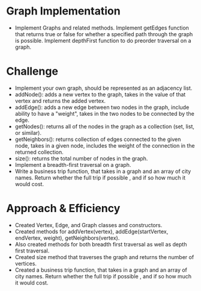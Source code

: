 # Graph Implementation

* Implement Graphs and related methods. Implement getEdges function that returns true or false for whether a specified path through the graph is possible. Implement depthFirst function to do preorder traversal on a graph.

# Challenge
* Implement your own graph, should be represented as an adjacency list.
* addNode(): adds a new vertex to the graph, takes in the value of that vertex and returns the added vertex.
* addEdge(): adds a new edge between two nodes in the graph, include ability to have a "weight", takes in the two nodes to be connected by the edge.
* getNodes(): returns all of the nodes in the graph as a collection (set, list, or similar).
* getNeighbors(): returns collection of edges connected to the given node, takes in a given node, includes the weight of the connection in the returned collection.
* size(): returns the total number of nodes in the graph.
*  Implement a breadth-first traversal on a graph.
* Write a business trip function, that takes in a graph and an array of city names. Return whether the full trip if possible , and if so how much it would cost.

# Approach & Efficiency
* Created Vertex, Edge, and Graph classes and constructors.
* Created methods for addVertex(vertex), addEdge(startVertex, endVertex, weight), getNeighbors(vertex).
* Also created methods for both breadth first traversal as well as depth first traversal.
* Created size method that traverses the graph and returns the number of vertices.
* Created a business trip function, that takes in a graph and an array of city names. Return whether the full trip if possible , and if so how much it would cost.
